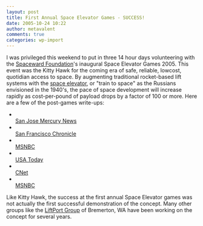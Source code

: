 ```yaml
---
layout: post
title: First Annual Space Elevator Games - SUCCESS!
date: 2005-10-24 10:22
author: metavalent
comments: true
categories: wp-import
---
```

I was privileged this weekend to put in three 14 hour days volunteering with the <a href="https://www.spaceward.org"> Spaceward Foundation</a>'s inaugural Space Elevator Games 2005.  This event was the Kitty Hawk for the coming era of safe, reliable, lowcost, quotidian access to space.  By augmenting traditional rocket-based lift systems with the <a href="https://www.spectrum.ieee.org/aug05/1690">space elevator</a>, or "train to space" as the Russians envisioned in the 1940's, the pace of space development will increase rapidly as cost-per-pound of payload drops by a factor of 100 or more.  Here are a few of the post-games write-ups:
<ul><li></li><a href="https://www.mercurynews.com/mld/mercurynews/living/health/12982700.htm?source=rss&amp;channel=mercurynews_local">San Jose Mercury News</a>
<li></li><a href="https://www.sfgate.com/cgi-bin/object/article?f=/c/a/2005/10/22/BAGS3FC9DD1.DTL&amp;o=0">San Francisco Chronicle</a>
<li></li><a href="https://www.msnbc.msn.com/id/9798242/">MSNBC</a>
<li></li><a href="https://www.usatoday.com/tech/science/space/2005-10-23-nasa-competition_x.htm">USA Today</a>
<li></li><a href="https://news.com.com/NASA+hosting+space+elevator+competition/2100-11397_3-5907569.html?part=rss&amp;tag=5907569&amp;subj=news">CNet</a>
<li></li><a href="https://www.msnbc.msn.com/id/9763307/">MSNBC</a></ul>
Like Kitty Hawk, the success at the first annual Space Elevator games was not actually the first successful demonstration of the concept.  Many other groups like the <a href="https://www.gwinnettdailyonline.com/GDP/archive/article9A4C4E3D1C7643018713A48969410C21.asp">LiftPort Group</a> of Bremerton, WA have been working on the concept for several years.
